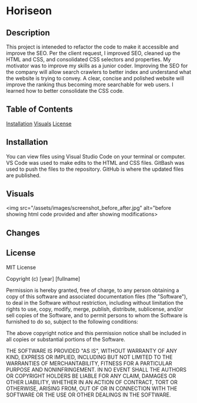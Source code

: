 # Horiseon

## Description
This project is inteneded to refactor the code to make it accessible and improve the SEO. Per the client request, I improved  SEO, cleaned up the HTML and CSS, and consolidated CSS selectors and properties. My motivator was to improve my skills as a junior coder. Improving the SEO for the company will allow search crawlers to better index and understand what the website is trying to convey. A clear, concise and polished website will improve the ranking thus becoming more searchable for web users. I learned how to better consolidate the CSS code.

## Table of Contents
[Installation](#installation)
[Visuals](#visuals)
[License](#license)

## Installation
You can view files using Visual Studio Code on your terminal or computer.
VS Code was used to make edits to the HTML and CSS files.
GitBash was used to push the files to the repository.
GitHub is where the updated files are published.

## Visuals
<img src="/assets/images/screenshot_before_after.jpg" alt="before showing html code provided and after showing modifications>

## Changes


## License
MIT License

Copyright (c) [year] [fullname]

Permission is hereby granted, free of charge, to any person obtaining a copy
of this software and associated documentation files (the "Software"), to deal
in the Software without restriction, including without limitation the rights
to use, copy, modify, merge, publish, distribute, sublicense, and/or sell
copies of the Software, and to permit persons to whom the Software is
furnished to do so, subject to the following conditions:

The above copyright notice and this permission notice shall be included in all
copies or substantial portions of the Software.

THE SOFTWARE IS PROVIDED "AS IS", WITHOUT WARRANTY OF ANY KIND, EXPRESS OR
IMPLIED, INCLUDING BUT NOT LIMITED TO THE WARRANTIES OF MERCHANTABILITY,
FITNESS FOR A PARTICULAR PURPOSE AND NONINFRINGEMENT. IN NO EVENT SHALL THE
AUTHORS OR COPYRIGHT HOLDERS BE LIABLE FOR ANY CLAIM, DAMAGES OR OTHER
LIABILITY, WHETHER IN AN ACTION OF CONTRACT, TORT OR OTHERWISE, ARISING FROM,
OUT OF OR IN CONNECTION WITH THE SOFTWARE OR THE USE OR OTHER DEALINGS IN THE
SOFTWARE.
